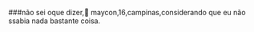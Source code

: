 ###não sei oque dizer,:grimacing:
maycon,16,campinas,considerando que eu não ssabia nada 
bastante coisa.
